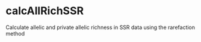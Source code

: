 # calcAllRichSSR
Calculate allelic and private allelic richness in SSR data using the rarefaction method
